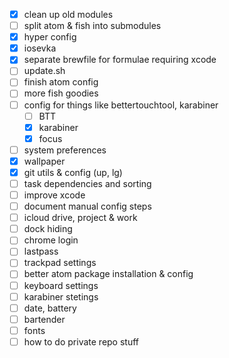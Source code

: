 - [x] clean up old modules
- [ ] split atom & fish into submodules
- [x] hyper config
- [x] iosevka
- [x] separate brewfile for formulae requiring xcode
- [ ] update.sh
- [ ] finish atom config
- [ ] more fish goodies
- [ ] config for things like bettertouchtool, karabiner
	- [ ] BTT
	- [x] karabiner
	- [x] focus
- [ ] system preferences
- [x] wallpaper
- [x] git utils & config (up, lg)
- [ ] task dependencies and sorting
- [ ] improve xcode
- [ ] document manual config steps
- [ ] icloud drive, project & work
- [ ] dock hiding
- [ ] chrome login
- [ ] lastpass
- [ ] trackpad settings
- [ ] better atom package installation & config
- [ ] keyboard settings
- [ ] karabiner stetings
- [ ] date, battery
- [ ] bartender
- [ ] fonts
- [ ] how to do private repo stuff
